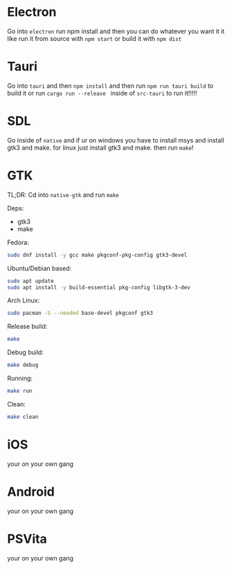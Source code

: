 # Electron
Go into ``electron`` run npm install and then you can do whatever you want it it like run it from source with ``npm start`` or build it with ``npm dist``

# Tauri
Go into ``tauri`` and then ``npm install`` and then run ``npm run tauri build`` to build it or run ``cargo run --release
`` inside of ``src-tauri`` to run it!!!!!

# SDL
Go inside of ``native`` and if ur on windows you have to install msys and install gtk3 and make. for linux just install gtk3 and make. then run ``make``!

# GTK
TL;DR: Cd into ``native-gtk`` and run `make`

Deps:
- gtk3
- make

Fedora:
```bash
sudo dnf install -y gcc make pkgconf-pkg-config gtk3-devel
```

Ubuntu/Debian based:
```bash
sudo apt update
sudo apt install -y build-essential pkg-config libgtk-3-dev
```

Arch Linux:
```bash
sudo pacman -S --needed base-devel pkgconf gtk3
```

Release build:
```bash
make
```

Debug build:
```bash
make debug
```

Running:
```bash
make run
```

Clean:
```bash
make clean
```

# iOS
your on your own gang

# Android
your on your own gang

# PSVita
your on your own gang
